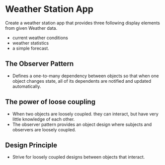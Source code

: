 # Weather Station App

Create a weather station app that provides three following display elements from given Weather data.

- current weather conditions
- weather statistics
- a simple forecast.

## The Observer Pattern

- Defines a one-to-many dependency between objects so that when one object changes state, all of its dependents are
  notified and updated automatically.

## The power of loose coupling

- When two objects are loosely coupled. they can interact, but have very little knowledge of each other.
- The observer pattern provides an object design where subjects and observers are loosely coupled.

## Design Principle

- Strive for loosely coupled designs between objects that interact.


